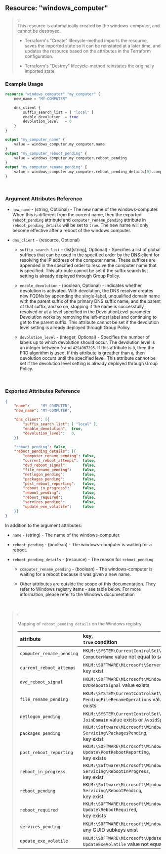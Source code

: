 ## Resource: "windows_computer"

> :bulb:  
> This resource is automatically created by the windows-computer, and cannot be destroyed. 
>  
> - Terraform's "Create" lifecycle-method imports the resource, saves the imported state so it can be reinstated at a later time, and updates the resource based on the attributes in the Terraform configuration. 
>  
> - Terraform's "Destroy" lifecycle-method reinstates the originally imported state. 

### Example Usage

```terraform
resource "windows_computer" "my_computer" {
    new_name = "MY-COMPUTER"

    dns_client {
        suffix_search_list = [ "local" ]
        enable_devolution  = true
        devolution_level   = 0
    }
}

output "my_computer_name" {
    value = windows_computer.my_computer.name
}
output "my_computer_reboot_pending" {
    value = windows_computer.my_computer.reboot_pending
}
output "my_computer_rename_pending" {
    value = windows_computer.my_computer.reboot_pending_details[0].computer_rename_pending
}
```

<br/>

### Argument Attributes Reference

- `new_name` - (string, Optional) -  The new name of the windows-computer.  When this is different from the current name, then the exported `reboot_pending` attribute and `computer_rename_pending` attribute in `reboot_pending_details` will be set to `true`.  The new name will only become effective after a reboot of the windows computer.

- `dns_client` - (resource, Optional)

  - `suffix_search_list` - (list[string], Optional) -  Specifies a list of global suffixes that can be used in the specified order by the DNS client for resolving the IP address of the computer name. These suffixes are appended in the specified order to resolve the computer name that is specified. 
  This attribute cannot be set if the suffix search list setting is already deployed through Group Policy.

  - `enable_devolution` - (boolean, Optional) -  Indicates whether devolution is activated. With devolution, the DNS resolver creates new FQDNs by appending the single-label, unqualified domain name with the parent suffix of the primary DNS suffix name, and the parent of that suffix, and so on, stopping if the name is successfully resolved or at a level specified in the DevolutionLevel parameter. Devolution works by removing the left-most label and continuing to get to the parent suffix. 
  This attribute cannot be set if the devolution level setting is already deployed through Group Policy.

  - `devolution_level` - (integer, Optional) -  Specifies the number of labels up to which devolution should occur.  The devolution level is an integer between `0` and `4294967295`.  If this attribute is `0`, then the FRD algorithm is used. If this attribute is greather than `0`, then devolution occurs until the specified level. 
  This attribute cannot be set if the devolution level setting is already deployed through Group Policy.

<br/>

### Exported Attributes Reference

```json
{
    "name":     "MY-COMPUTER",
    "new_name": "MY-COMPUTER",

    "dns_client": [{
        "suffix_search_list": [ "local" ],
        "enable_devolution":  true,
        "devolution_level":   0,
    }]

    "reboot_pending": false,
    "reboot_pending_details": [{
        "computer_rename_pending": false,
        "current_reboot_attemps":  false,
        "dvd_reboot_signal":       false,
        "file_rename_pending":     false,
        "netlogon_pending":        false,
        "packages_pending":        false,
        "post_reboot_reporting":   false,
        "reboot_in_progress":      false,
        "reboot_pending":          false,
        "reboot_required":         false,
        "services_pending":        false,
        "update_exe_volatile":     false
    }]
}
```

In addition to the argument attributes:

- `name` - (string) -  The name of the windows-computer.

- `reboot_pending` - (boolean) -  The windows-computer is waiting for a reboot.

- `reboot_pending_details` - (resource) -  The reason for `reboot_pending`.

  - `computer_rename_pending` - (boolean) -  The windows-computer is waiting for a reboot because it was given a new name.

  - Other attributes are outside the scope of this documentation.  They refer to Windows registry items - see table below.  For more information, please refer to the Windows documentation

<br/>

> :information_source:  
> 
> Mapping of `reboot_pending_details` on the Windows registry
> 
> attribute                 | key, <br/> `true` condition
> :-------------------------|:-------------------------- 
> `computer_rename_pending` | `HKLM:\SYSTEM\CurrentControlSet\Control\ComputerName\ComputerName`, <br/> `ComputerName` value not equal to `$env:ComputerName`
> `current_reboot_attemps`  | `HKLM:\SOFTWARE\Microsoft\ServerManager\CurrentRebootAttempts`, <br/> key exist
> `dvd_reboot_signal`       | `HKLM:\SOFTWARE\Microsoft\Windows\CurrentVersion\RunOnce`, <br/> `DVDRebootSignal` value exists
> `file_rename_pending`     | `HKLM:\SYSTEM\CurrentControlSet\Control\Session Manager`, <br/> `PendingFileRenameOperations` value exists or `PendingFileRenameOperations2` value exists
> `netlogon_pending`        | `HKLM:\SYSTEM\CurrentControlSet\Services\Netlogon`, <br/> `JoinDomain` value exists or `AvoidSpnSet` value exists
> `packages_pending`        | `HKLM:\Software\Microsoft\Windows\CurrentVersion\Component Based Servicing\PackagesPending`, <br/> key exist
> `post_reboot_reporting`   | `HKLM:\SOFTWARE\Microsoft\Windows\CurrentVersion\WindowsUpdate\Auto Update\PostRebootReporting`, <br/> key exists 
> `reboot_in_progress`      | `HKLM:\Software\Microsoft\Windows\CurrentVersion\Component Based Servicing\RebootInProgress`, <br/> key exist
> `reboot_pending`          | `HKLM:\Software\Microsoft\Windows\CurrentVersion\Component Based Servicing\RebootPending`, <br/> key exist
> `reboot_required`         | `HKLM:\SOFTWARE\Microsoft\Windows\CurrentVersion\WindowsUpdate\Auto Update\RebootRequired`, <br/> key exists
> `services_pending`        | `HKLM:\SOFTWARE\Microsoft\Windows\CurrentVersion\WindowsUpdate\Services\Pending`, <br/> any GUID subkeys exist
> `update_exe_volatile`     | `HKLM:\SOFTWARE\Microsoft\Updates`, <br/> `UpdateExeVolatile` value not equal to 0
